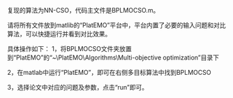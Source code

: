 复现的算法为NN-CSO，代码主文件是BPLMOCSO.m。

请将所有文件放到matlib的“PlatEMO”平台中，平台内置了必要的输入问题和对比算法，可以快捷运行并看到对比效果。

具体操作如下：
1，将BPLMOCSO文件夹放置到“PlatEMO”的“~\PlatEMO\Algorithms\Multi-objective optimization”目录下

2，在matlab中运行“PlatEMO”，即可在右侧多目标算法中找到BPLMOCSO

3，选择论文中对应的问题及参数，点击“run”即可。
